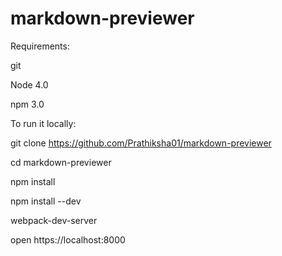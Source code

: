 # markdown-previewer

Requirements:

git

Node 4.0

npm 3.0



To run it locally:

git clone https://github.com/Prathiksha01/markdown-previewer

cd markdown-previewer

npm install

npm install --dev

webpack-dev-server

open https://localhost:8000

